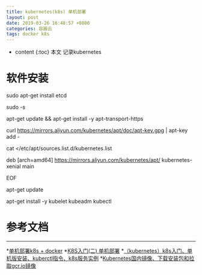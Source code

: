 ```yaml
---
title: kubernetes(k8s) 单机部署
layout: post
date: 2019-03-26 16:48:57 +0800
categories: 容器云
tags: docker k8s
---
```


* content
{:toc}
本文 记录kubernetes






# 软件安装

sudo apt-get install etcd

sudo -s

apt-get update && apt-get install -y apt-transport-https

curl https://mirrors.aliyun.com/kubernetes/apt/doc/apt-key.gpg | apt-key add -

cat <<EOF >/etc/apt/sources.list.d/kubernetes.list

deb [arch=amd64] https://mirrors.aliyun.com/kubernetes/apt/ kubernetes-xenial main

EOF  

apt-get update

apt-get install -y kubelet kubeadm kubectl










# 参考文档
----
 *[单机部署k8s + docker](https://blog.csdn.net/nc_hzh302/article/details/79747150)
 *[K8S入门(二) 单机部署](https://www.jianshu.com/p/06c9e01f7379)
 *[（kubernetes）k8s入门、单机版安装、kuberctl指令、k8s服务实例](https://blog.csdn.net/qq_34701586/article/details/78732470)
 *[Kubernetes国内镜像、下载安装包和拉取gcr.io镜像](https://blog.csdn.net/nklinsirui/article/details/80581286#debian-ubuntu)


